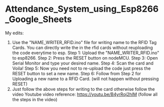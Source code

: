 # Attendance_System_using_Esp8266_Google_Sheets
My edits: 
1. Use the "NAME_WRITER_RFID.ino" file for writing name to the RFID Tag Cards.
   You can directly write the in the rfid cards without reuploading the code everytime to esp.
   Step 1: Upload the "NAME_WRITER_RFID.ino" to esp8266.
   Step 2: Press the RESET button on nodeMCU.
   Step 3: Open Serial Monitor and type your desired name.
   Step 4: Scan the card and Voila!
   Step 5: Now you need not to re-upload the code just press the RESET button to set a new name.
   Step 6: Follow from Step 2 for Uploading a new name to a RFID Card. (will not happen without pressing RESET)
2. Just follow the above steps for writing to the card otherwise follow the video
Youtube video reference: https://youtu.be/B4yrRoj2hIM 
(follow all the steps in the video)

